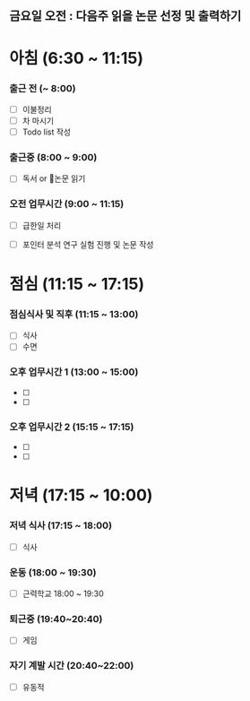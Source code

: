 
## 금요일 오전 : 다음주 읽을 논문 선정 및 출력하기


# 아침 (6:30 ~ 11:15)

### 출근 전 (~ 8:00)
- [ ] 이불정리 
- [ ] 차 마시기 
- [ ] Todo list 작성 

### 출근중 (8:00 ~ 9:00)
- [ ] 독서 or 논문 읽기

### 오전 업무시간 (9:00 ~ 11:15)
- [ ] 급한일 처리 
- [ ] 포인터 분석 연구 실험 진행 및 논문 작성 


# 점심 (11:15 ~ 17:15)

### 점심식사 및 직후 (11:15 ~ 13:00)
- [ ] 식사
- [ ] 수면
### 오후 업무시간 1 (13:00 ~ 15:00)
- [ ] 
- [ ] 
### 오후 업무시간 2 (15:15 ~ 17:15)
- [ ] 
- [ ] 

# 저녁 (17:15 ~ 10:00)

### 저녁 식사 (17:15 ~ 18:00)
- [ ] 식사
### 운동 (18:00 ~ 19:30)
- [ ] 근력학교 18:00 ~ 19:30

### 퇴근중 (19:40~20:40)
- [ ] 게임
### 자기 계발 시간 (20:40~22:00)
- [ ] 유동적




